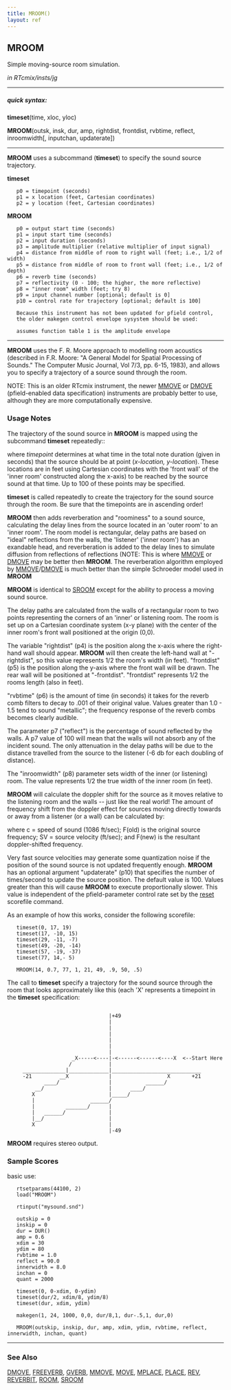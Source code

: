 ```yaml
---
title: MROOM()
layout: ref
---
```


## MROOM

Simple moving-source room simulation.

*in RTcmix/insts/jg*  
  

-----

##### quick syntax:

**timeset**(time, xloc, yloc)  
  
**MROOM**(outsk, insk, dur, amp, rightdist, frontdist, rvbtime, reflect,
inroomwidth\[, inputchan, updaterate\])

-----

  
**MROOM** uses a subcommand (**timeset**) to specify the sound source
trajectory.  
  
  
<span id="timeset"></span> **timeset**  
  

``` 
   p0 = timepoint (seconds)
   p1 = x location (feet, Cartesian coordinates)
   p2 = y location (feet, Cartesian coordinates)
```

  
<span id="MROOM"></span> **MROOM**  

``` 
   p0 = output start time (seconds)
   p1 = input start time (seconds)
   p2 = input duration (seconds)
   p3 = amplitude multiplier (relative multiplier of input signal)
   p4 = distance from middle of room to right wall (feet; i.e., 1/2 of width)
   p5 = distance from middle of room to front wall (feet; i.e., 1/2 of depth)
   p6 = reverb time (seconds)
   p7 = reflectivity (0 - 100; the higher, the more reflective)
   p8 = "inner room" width (feet; try 8)
   p9 = input channel number [optional; default is 0]
   p10 = control rate for trajectory [optional; default is 100]

   Because this instrument has not been updated for pfield control,
   the older makegen control envelope sysystem should be used:

   assumes function table 1 is the amplitude envelope
```

  

-----

  
**MROOM** uses the F. R. Moore approach to modelling room acoustics
(described in F.R. Moore: "A General Model for Spatial Processing of
Sounds." The Computer Music Journal, Vol 7/3, pp. 6-15, 1983), and
allows you to specify a trajectory of a source sound through the room.

NOTE: This is an older RTcmix instrument, the newer [MMOVE](MMOVE.html)
or [DMOVE](DMOVE.html) (pfield-enabled data specification) instruments
are probably better to use, although they are more computationally
expensive. <span id="usage_notes"></span>

### Usage Notes

The trajectory of the sound source in **MROOM** is mapped using the
subcommand **timeset** repeatedly::

where *timepoint* determines at what time in the total note duration
(given in seconds) that the source should be at point (*x-location,
y-location*). These locations are in feet using Cartesian coordinates
with the 'front wall' of the 'inner room' constructed along the x-axis)
to be reached by the source sound at that time. Up to 100 of these
points may be specified.

**timeset** is called repeatedly to create the trajectory for the sound
source through the room. Be sure that the timepoints are in ascending
order\!

**MROOM** then adds reverberation and "roominess" to a sound source,
calculating the delay lines from the source located in an 'outer room'
to an 'inner room'. The room model is rectangular, delay paths are based
on "ideal" reflections from the walls, the 'listener' ('inner room') has
an exandable head, and reverberation is added to the delay lines to
simulate diffusion from reflections of reflections (NOTE: This is where
[MMOVE](MMOVE.html) or [DMOVE](DMOVE.html) may be better then **MROOM**.
The reverberation algorithm employed by
[MMOVE](MMOVE.html)/[DMOVE](DMOVE.html) is much better than the simple
Schroeder model used in **MROOM**

**MROOM** is identical to [SROOM](SROOM.html) except for the ability to
process a moving sound source.

The delay paths are calculated from the walls of a rectangular room to
two points representing the corners of an 'inner' or listening room. The
room is set up on a Cartesian coordinate system (x-y plane) with the
center of the inner room's front wall positioned at the origin (0,0).

The variable "rightdist" (p4) is the position along the x-axis where the
right-hand wall should appear. **MROOM** will then create the left-hand
wall at "-rightdist", so this value represents 1/2 the room's width (in
feet). "frontdist" (p5) is the position along the y-axis where the front
wall will be drawn. The rear wall will be positioned at "-frontdist".
"frontdist" represents 1/2 the rooms length (also in feet).

"rvbtime" (p6) is the amount of time (in seconds) it takes for the
reverb comb filters to decay to .001 of their original value. Values
greater than 1.0 - 1.5 tend to sound "metallic"; the frequency response
of the reverb combs becomes clearly audible.

The parameter p7 ("reflect") is the percentage of sound reflected by the
walls. A p7 value of 100 will mean that the walls will not absorb any of
the incident sound. The only attenuation in the delay paths will be due
to the distance travelled from the source to the listener (-6 db for
each doubling of distance).

The "inroomwidth" (p8) parameter sets width of the inner (or listening)
room. The value represents 1/2 the true width of the inner room (in
feet).

**MROOM** will calculate the doppler shift for the source as it moves
relative to the listening room and the walls -- just like the real
world\! The amount of frequency shift from the doppler effect for
sources moving directly towards or away from a listener (or a wall) can
be calculated by:

where c = speed of sound (1086 ft/sec); F(old) is the original source
frequency; SV = source velocity (ft/sec); and F(new) is the resultant
doppler-shifted frequency.

Very fast source velocities may generate some quantization noise if the
position of the sound source is not updated frequently enough. **MROOM**
has an optional argument "updaterate" (p10) that specifies the number of
times/second to update the source position. The default value is 100.
Values greater than this will cause **MROOM** to execute proportionally
slower. This value is independent of the pfield-parameter control rate
set by the [reset](../scorefile/reset.html) scorefile command.

As an example of how this works, consider the following scorefile:

``` 
   timeset(0, 17, 19)
   timeset(17, -10, 15)
   timeset(29, -11, -7)
   timeset(49, -20, -14)
   timeset(57, -19, -37)
   timeset(77, 14,- 5)

   MROOM(14, 0.7, 77, 1, 21, 49, .9, 50, .5)
```

The call to **timeset** specify a trajectory for the sound source
through the room that looks approximately like this (each 'X' represents
a timepoint in the **timeset** specification:

``` 

                                 |+49
                                 |
                                 |
                                 |
                                 |
                                 |
                                 |
                     _X-----<----|-<------<------<----X  <--Start Here
                    /            |
     ______________|_____________|_____________________________
     -21         __X             |                  X       +21
            ____/                |           ______/
         __/                     |      ____/
        X                        |_____/
        |                  ______/
        |          _______/      |
        |   ______/              |
        |__/                     |
        X                        |
                                 |-49
```

**MROOM** requires stereo output.

### Sample Scores

basic use:

``` 
   rtsetparams(44100, 2)
   load("MROOM")

   rtinput("mysound.snd")

   outskip = 0
   inskip = 0
   dur = DUR()
   amp = 0.6
   xdim = 30
   ydim = 80
   rvbtime = 1.0
   reflect = 90.0
   innerwidth = 8.0
   inchan = 0
   quant = 2000

   timeset(0, 0-xdim, 0-ydim)
   timeset(dur/2, xdim/8, ydim/8)
   timeset(dur, xdim, ydim)
   
   makegen(1, 24, 1000, 0,0, dur/8,1, dur-.5,1, dur,0)
   
   MROOM(outskip, inskip, dur, amp, xdim, ydim, rvbtime, reflect, innerwidth, inchan, quant)
```

  

-----

### See Also

[DMOVE](DMOVE.html), [FREEVERB](FREEVERB.html), [GVERB](GVERB.html),
[MMOVE](MMOVE.html), [MOVE](MOVE.html), [MPLACE](MPLACE.html),
[PLACE](PLACE.html), [REV](REV.html), [REVERBIT](REVERBIT.html),
[ROOM](ROOM.html), [SROOM](SROOM.html)
